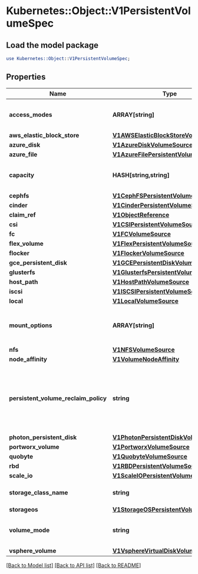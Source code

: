 # Kubernetes::Object::V1PersistentVolumeSpec

## Load the model package
```perl
use Kubernetes::Object::V1PersistentVolumeSpec;
```

## Properties
Name | Type | Description | Notes
------------ | ------------- | ------------- | -------------
**access_modes** | **ARRAY[string]** | AccessModes contains all ways the volume can be mounted. More info: https://kubernetes.io/docs/concepts/storage/persistent-volumes#access-modes | [optional] 
**aws_elastic_block_store** | [**V1AWSElasticBlockStoreVolumeSource**](V1AWSElasticBlockStoreVolumeSource.md) |  | [optional] 
**azure_disk** | [**V1AzureDiskVolumeSource**](V1AzureDiskVolumeSource.md) |  | [optional] 
**azure_file** | [**V1AzureFilePersistentVolumeSource**](V1AzureFilePersistentVolumeSource.md) |  | [optional] 
**capacity** | **HASH[string,string]** | A description of the persistent volume&#39;s resources and capacity. More info: https://kubernetes.io/docs/concepts/storage/persistent-volumes#capacity | [optional] 
**cephfs** | [**V1CephFSPersistentVolumeSource**](V1CephFSPersistentVolumeSource.md) |  | [optional] 
**cinder** | [**V1CinderPersistentVolumeSource**](V1CinderPersistentVolumeSource.md) |  | [optional] 
**claim_ref** | [**V1ObjectReference**](V1ObjectReference.md) |  | [optional] 
**csi** | [**V1CSIPersistentVolumeSource**](V1CSIPersistentVolumeSource.md) |  | [optional] 
**fc** | [**V1FCVolumeSource**](V1FCVolumeSource.md) |  | [optional] 
**flex_volume** | [**V1FlexPersistentVolumeSource**](V1FlexPersistentVolumeSource.md) |  | [optional] 
**flocker** | [**V1FlockerVolumeSource**](V1FlockerVolumeSource.md) |  | [optional] 
**gce_persistent_disk** | [**V1GCEPersistentDiskVolumeSource**](V1GCEPersistentDiskVolumeSource.md) |  | [optional] 
**glusterfs** | [**V1GlusterfsPersistentVolumeSource**](V1GlusterfsPersistentVolumeSource.md) |  | [optional] 
**host_path** | [**V1HostPathVolumeSource**](V1HostPathVolumeSource.md) |  | [optional] 
**iscsi** | [**V1ISCSIPersistentVolumeSource**](V1ISCSIPersistentVolumeSource.md) |  | [optional] 
**local** | [**V1LocalVolumeSource**](V1LocalVolumeSource.md) |  | [optional] 
**mount_options** | **ARRAY[string]** | A list of mount options, e.g. [\&quot;ro\&quot;, \&quot;soft\&quot;]. Not validated - mount will simply fail if one is invalid. More info: https://kubernetes.io/docs/concepts/storage/persistent-volumes/#mount-options | [optional] 
**nfs** | [**V1NFSVolumeSource**](V1NFSVolumeSource.md) |  | [optional] 
**node_affinity** | [**V1VolumeNodeAffinity**](V1VolumeNodeAffinity.md) |  | [optional] 
**persistent_volume_reclaim_policy** | **string** | What happens to a persistent volume when released from its claim. Valid options are Retain (default for manually created PersistentVolumes), Delete (default for dynamically provisioned PersistentVolumes), and Recycle (deprecated). Recycle must be supported by the volume plugin underlying this PersistentVolume. More info: https://kubernetes.io/docs/concepts/storage/persistent-volumes#reclaiming | [optional] 
**photon_persistent_disk** | [**V1PhotonPersistentDiskVolumeSource**](V1PhotonPersistentDiskVolumeSource.md) |  | [optional] 
**portworx_volume** | [**V1PortworxVolumeSource**](V1PortworxVolumeSource.md) |  | [optional] 
**quobyte** | [**V1QuobyteVolumeSource**](V1QuobyteVolumeSource.md) |  | [optional] 
**rbd** | [**V1RBDPersistentVolumeSource**](V1RBDPersistentVolumeSource.md) |  | [optional] 
**scale_io** | [**V1ScaleIOPersistentVolumeSource**](V1ScaleIOPersistentVolumeSource.md) |  | [optional] 
**storage_class_name** | **string** | Name of StorageClass to which this persistent volume belongs. Empty value means that this volume does not belong to any StorageClass. | [optional] 
**storageos** | [**V1StorageOSPersistentVolumeSource**](V1StorageOSPersistentVolumeSource.md) |  | [optional] 
**volume_mode** | **string** | volumeMode defines if a volume is intended to be used with a formatted filesystem or to remain in raw block state. Value of Filesystem is implied when not included in spec. This is a beta feature. | [optional] 
**vsphere_volume** | [**V1VsphereVirtualDiskVolumeSource**](V1VsphereVirtualDiskVolumeSource.md) |  | [optional] 

[[Back to Model list]](../README.md#documentation-for-models) [[Back to API list]](../README.md#documentation-for-api-endpoints) [[Back to README]](../README.md)


